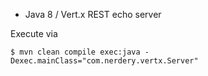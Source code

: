 - Java 8 / Vert.x REST echo server

Execute via 
```
$ mvn clean compile exec:java -Dexec.mainClass="com.nerdery.vertx.Server"
```

